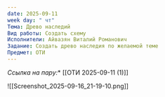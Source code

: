 ```yaml
---
date: 2025-09-11
week day: " чт"
Тема: Древо наследий
Вид работы: Создать схему
Исполнители: Айвазян Виталий Романович
Задание: Создать древо наследия по желаемой теме
Предмет: ОТИ
---
```

*Ссылка на пару:**
[[ОТИ 2025-09-11 (1)]]

![[Screenshot_2025-09-16_21-19-10.png]]